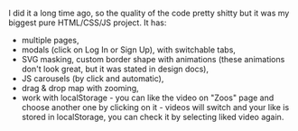 I did it a long time ago, so the quality of the code pretty shitty but it was my biggest pure HTML/CSS/JS project. It has:

- multiple pages,
- modals (click on Log In or Sign Up), with switchable tabs, 
- SVG masking, custom border shape with animations (these animations don't look great, but it was stated in design docs),
- JS carousels (by click and automatic),
- drag & drop map with zooming,
- work with localStorage - you can like the video on "Zoos" page and choose another one by clicking on it - videos will switch and your like is stored in localStorage, you can check it by selecting liked video again.
